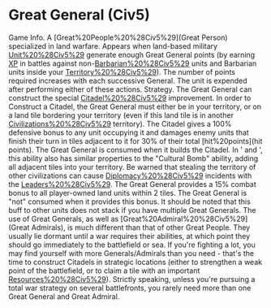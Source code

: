 # Great General (Civ5)

Game Info.
A [Great%20People%20%28Civ5%29](Great Person) specialized in land warfare. Appears when land-based military [Unit%20%28Civ5%29](units) generate enough Great General points (by earning [XP](XP) in battles against non-[Barbarian%20%28Civ5%29](Barbarian) units and Barbarian units inside your [Territory%20%28Civ5%29](territory)). The number of points required increases with each successive General.
The unit is expended after performing either of these actions.
Strategy.
The Great General can construct the special [Citadel%20%28Civ5%29](Citadel) improvement. In order to Construct a Citadel, the Great General must either be in your territory, or on a land tile bordering your territory (even if this land tile is in another [Civilizations%20%28Civ5%29](civilization's) territory). The Citadel gives a 100% defensive bonus to any unit occupying it and damages enemy units that finish their turn in tiles adjacent to it for 30% of their total [hit%20points](hit points). The Great General is consumed when it builds the Citadel. In ' and ', this ability also has similar properties to the "Cultural Bomb" ability, adding all adjacent tiles into your territory. Be warned that stealing the territory of other civilizations can cause [Diplomacy%20%28Civ5%29](diplomatic) incidents with the [Leaders%20%28Civ5%29](leaders).
The Great General provides a 15% combat bonus to all player-owned land units within 2 tiles. The Great General is "not" consumed when it provides this bonus. It should be noted that this buff to other units does not stack if you have multiple Great Generals.
The use of Great Generals, as well as [Great%20Admiral%20%28Civ5%29](Great Admirals), is much different than that of other Great People. They usually lie dormant until a war requires their abilities, at which point they should go immediately to the battlefield or sea. If you're fighting a lot, you may find yourself with more Generals/Admirals than you need - that's the time to construct Citadels in strategic locations (either to strengthen a weak point of the battlefield, or to claim a tile with an important [Resources%20%28Civ5%29](resource)). Strictly speaking, unless you're pursuing a total war strategy on several battlefronts, you rarely need more than one Great General and Great Admiral.